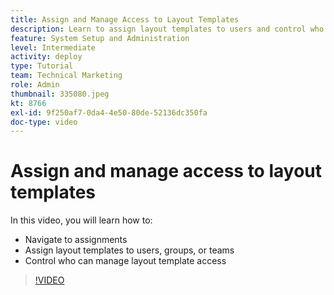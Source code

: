 ```yaml
---
title: Assign and Manage Access to Layout Templates
description: Learn to assign layout templates to users and control who can manage access.
feature: System Setup and Administration
level: Intermediate
activity: deploy
type: Tutorial
team: Technical Marketing
role: Admin
thumbnail: 335080.jpeg
kt: 8766
exl-id: 9f250af7-0da4-4e50-80de-52136dc350fa
doc-type: video
---
```

# Assign and manage access to layout templates

In this video, you will learn how to:

* Navigate to assignments
* Assign layout templates to users, groups, or teams
* Control who can manage layout template access

>[!VIDEO](https://video.tv.adobe.com/v/335080/?quality=12&learn=on)
